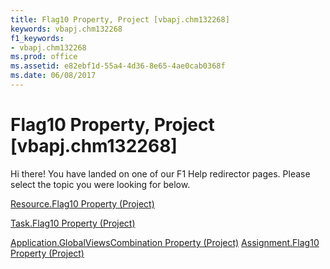 ```yaml
---
title: Flag10 Property, Project [vbapj.chm132268]
keywords: vbapj.chm132268
f1_keywords:
- vbapj.chm132268
ms.prod: office
ms.assetid: e82ebf1d-55a4-4d36-8e65-4ae0cab0368f
ms.date: 06/08/2017
---
```



# Flag10 Property, Project [vbapj.chm132268]

Hi there! You have landed on one of our F1 Help redirector pages. Please select the topic you were looking for below.

[Resource.Flag10 Property (Project)](http://msdn.microsoft.com/library/7d061e96-4cf0-beb0-13d2-2f1e6c1a19bd%28Office.15%29.aspx)

[Task.Flag10 Property (Project)](http://msdn.microsoft.com/library/68ba415e-8242-986b-dd90-d7ee4dbef58b%28Office.15%29.aspx)

[Application.GlobalViewsCombination Property (Project)](http://msdn.microsoft.com/library/9eace5f8-163e-9b55-2ca4-f1bf43bf12d4%28Office.15%29.aspx)
[Assignment.Flag10 Property (Project)](http://msdn.microsoft.com/library/204a3d12-fb71-2277-c613-f9427402dff1%28Office.15%29.aspx)

